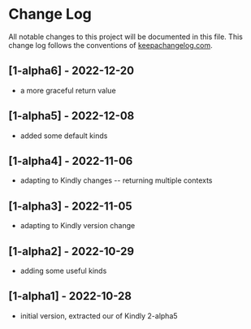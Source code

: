 # Change Log
All notable changes to this project will be documented in this file. This change log follows the conventions of [keepachangelog.com](http://keepachangelog.com/).

## [1-alpha6] - 2022-12-20
- a more graceful return value

## [1-alpha5] - 2022-12-08
- added some default kinds

## [1-alpha4] - 2022-11-06
- adapting to Kindly changes -- returning multiple contexts

## [1-alpha3] - 2022-11-05
- adapting to Kindly version change

## [1-alpha2] - 2022-10-29
- adding some useful kinds

## [1-alpha1] - 2022-10-28
- initial version, extracted our of Kindly 2-alpha5

